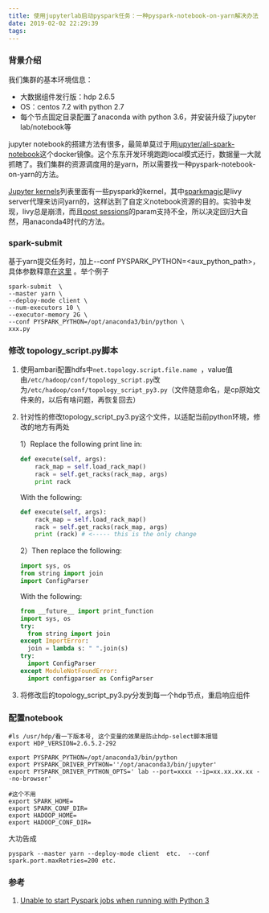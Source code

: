 ```yaml
---
title: 使用jupyterlab启动pyspark任务：一种pyspark-notebook-on-yarn解决办法
date: 2019-02-02 22:29:39
tags:
---
```


### 背景介绍

我们集群的基本环境信息：

- 大数据组件发行版：hdp 2.6.5
- OS：centos 7.2 with python 2.7
- 每个节点固定目录配置了anaconda  with python 3.6，并安装升级了jupyter lab/notebook等

jupyter notebook的搭建方法有很多，最简单莫过于用[jupyter/all-spark-notebook](https://jupyter-docker-stacks.readthedocs.io/en/latest/using/specifics.html#apache-spark)这个docker镜像。这个东东开发环境跑跑local模式还行，数据量一大就抓瞎了。我们集群的资源调度用的是yarn，所以需要找一种pyspark-notebook-on-yarn的方法。

<!-- more -->

[Jupyter kernels](https://github.com/jupyter/jupyter/wiki/Jupyter-kernels)列表里面有一些pyspark的kernel，其中[sparkmagic](https://github.com/jupyter-incubator/sparkmagic)是livy server代理来访问yarn的，这样达到了自定义notebook资源的目的。实验中发现，livy总是崩溃，而且[post sessions](https://livy.incubator.apache.org/docs/latest/rest-api.html#post-sessions)的param支持不全，所以决定回归大自然，用anaconda4时代的方法。

### spark-submit

基于yarn提交任务时，加上--conf PYSPARK_PYTHON=<aux_python_path>，具体参数释意[在这里](https://spark.apache.org/docs/2.3.0/configuration.html#environment-variables) 。举个例子

```shell
spark-submit  \
--master yarn \
--deploy-mode client \
--num-executors 10 \
--executor-memory 2G \
--conf PYSPARK_PYTHON=/opt/anaconda3/bin/python \
xxx.py
```

### 修改 topology_script.py脚本

1. 使用ambari配置hdfs中`net.topology.script.file.name `，value值由`/etc/hadoop/conf/topology_script.py`改为`/etc/hadoop/conf/topology_script_py3.py`（文件随意命名，是cp原始文件来的，以后有啥问题，再恢复回去）

2. 针对性的修改topology_script_py3.py这个文件，以适配当前python环境，修改的地方有两处

   1）Replace the following print line in: 

   ```python
   def execute(self, args):
       rack_map = self.load_rack_map()
       rack = self.get_racks(rack_map, args)
       print rack
   ```

   With the following: 

   ```python
   def execute(self, args):
       rack_map = self.load_rack_map()
       rack = self.get_racks(rack_map, args)
       print (rack) # <----- this is the only change
   ```

   2）Then replace the following: 

   ```python
   import sys, os
   from string import join
   import ConfigParser
   ```

   With the following: 

   ```python
   from __future__ import print_function
   import sys, os
   try:
     from string import join
   except ImportError:
     join = lambda s: " ".join(s)
   try:
     import ConfigParser
   except ModuleNotFoundError:
     import configparser as ConfigParser
   ```

3. 将修改后的topology_script_py3.py分发到每一个hdp节点，重启响应组件

### 配置notebook

```shell
#ls /usr/hdp/看一下版本号, 这个变量的效果是防止hdp-select脚本报错
export HDP_VERSION=2.6.5.2-292 

export PYSPARK_PYTHON=/opt/anaconda3/bin/python
export PYSPARK_DRIVER_PYTHON=''/opt/anaconda3/bin/jupyter'
export PYSPARK_DRIVER_PYTHON_OPTS=' lab --port=xxxx --ip=xx.xx.xx.xx --no-browser'

#这个不用
export SPARK_HOME=
export SPARK_CONF_DIR=
export HADOOP_HOME=
export HADOOP_CONF_DIR=
```

大功告成

```shell
pyspark --master yarn --deploy-mode client  etc.  --conf spark.port.maxRetries=200 etc.
```



### 参考

1. [Unable to start Pyspark jobs when running with Python 3](https://community.hortonworks.com/content/supportkb/186304/unable-to-start-pyspark-jobs-when-running-with-pyt.html) 